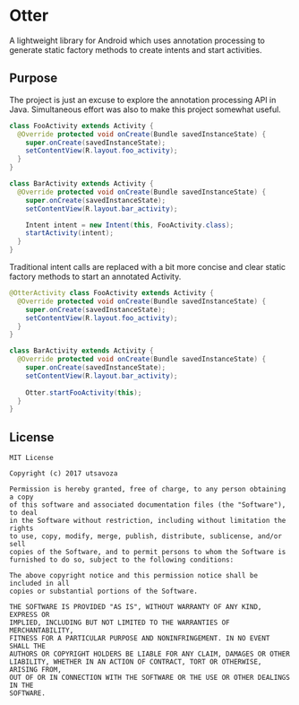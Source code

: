 Otter
=====

A lightweight library for Android which uses annotation processing to generate static factory 
methods to create intents and start activities.

Purpose
-------
The project is just an excuse to explore the annotation processing API in Java. Simultaneous effort
was also to make this project somewhat useful.

```java
class FooActivity extends Activity {
  @Override protected void onCreate(Bundle savedInstanceState) {
    super.onCreate(savedInstanceState);
    setContentView(R.layout.foo_activity);
  }
}

class BarActivity extends Activity {
  @Override protected void onCreate(Bundle savedInstanceState) {
    super.onCreate(savedInstanceState);
    setContentView(R.layout.bar_activity);

    Intent intent = new Intent(this, FooActivity.class);
    startActivity(intent);
  }
}
```

Traditional intent calls are replaced with a bit more concise and clear static factory methods to 
start an annotated Activity.

```java
@OtterActivity class FooActivity extends Activity {
  @Override protected void onCreate(Bundle savedInstanceState) {
    super.onCreate(savedInstanceState);
    setContentView(R.layout.foo_activity);    
  }
}

class BarActivity extends Activity {
  @Override protected void onCreate(Bundle savedInstanceState) {
    super.onCreate(savedInstanceState);
    setContentView(R.layout.bar_activity);
    
    Otter.startFooActivity(this);
  }
}
```

License
-------

    MIT License
    
    Copyright (c) 2017 utsavoza
    
    Permission is hereby granted, free of charge, to any person obtaining a copy
    of this software and associated documentation files (the "Software"), to deal
    in the Software without restriction, including without limitation the rights
    to use, copy, modify, merge, publish, distribute, sublicense, and/or sell
    copies of the Software, and to permit persons to whom the Software is
    furnished to do so, subject to the following conditions:
    
    The above copyright notice and this permission notice shall be included in all
    copies or substantial portions of the Software.
    
    THE SOFTWARE IS PROVIDED "AS IS", WITHOUT WARRANTY OF ANY KIND, EXPRESS OR
    IMPLIED, INCLUDING BUT NOT LIMITED TO THE WARRANTIES OF MERCHANTABILITY,
    FITNESS FOR A PARTICULAR PURPOSE AND NONINFRINGEMENT. IN NO EVENT SHALL THE
    AUTHORS OR COPYRIGHT HOLDERS BE LIABLE FOR ANY CLAIM, DAMAGES OR OTHER
    LIABILITY, WHETHER IN AN ACTION OF CONTRACT, TORT OR OTHERWISE, ARISING FROM,
    OUT OF OR IN CONNECTION WITH THE SOFTWARE OR THE USE OR OTHER DEALINGS IN THE
    SOFTWARE.